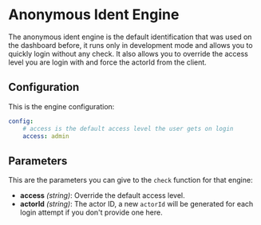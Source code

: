 # Anonymous Ident Engine

The anonymous ident engine is the default identification that was used on the dashboard before, it
runs only in development mode and allows you to quickly login without any check. It also allows you
to override the access level you are login with and force the actorId from the client.

## Configuration

This is the engine configuration:

```yaml
config:
	# access is the default access level the user gets on login
	access: admin
```

## Parameters

This are the parameters you can give to the `check` function for that engine:

* __access__ _(string)_: Override the default access level.
* __actorId__ _(string)_: The actor ID, a new `actorId` will be generated for each login attempt if
  you don't provide one here.